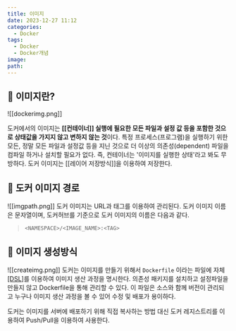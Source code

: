 ```yaml
---
title: 이미지
date: 2023-12-27 11:12
categories:
  - Docker
tags:
  - Docker
  - Docker개념
image: 
path:
---
```


## 🌈 이미지란?
![[dockerimg.png]]

도커에서의 이미지는 **[[컨테이너]] 실행에 필요한 모든 파일과 설정 값 등을 포함한 것으로 상태값을 가지지 않고 변하지 않는 것**이다. 특정 프로세스(프로그램)을 실행하기 위한 모든, 정말 모든 파일과 설정값 등을 지닌 것으로 더 이상의 의존성(dependent) 파일을 컴파일 하거나 설치할 필요가 없다. 즉, 컨테이너는 '이미지를 실행한 상태'라고 봐도 무방하다. 도커 이미지는 [[레이어 저장방식]]을 이용하여 저장한다.

## 🌈 도커 이미지 경로
![[imgpath.png]]
도커 이미지는 URL과 태그를 이용하여 관리된다. 도커 이미지 이름은 문자열이며, 도커허브를 기준으로 도커 이미지의 이름은 다음과 같다.

> `<NAMESPACE>/<IMAGE_NAME>:<TAG>`

## 🌈 이미지 생성방식
![[createimg.png]]
도커는 이미지를 만들기 위해서 `Dockerfile` 이라는 파일에 자체 [[DSL]](Domain-Specific-Language)를 이용하여 이미지 생산 과정을 명시한다. 의존성 패키지를 설치하고 설정파일을 만들지 않고 Dockerfile을 통해 관리할 수 있다. 이 파일은 소스와 함께 버전이 관리되고 누구나 이미지 생산 과정을 볼 수 있어 수정 및 배포가 용이하다.

도커는 이미지를 서버에 배포하기 위해 직접 복사하는 방법 대신 도커 레지스트리를 이용하여 Push/Pull을 이용하여 사용한다.